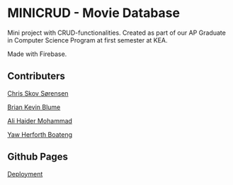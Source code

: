 # MINICRUD - Movie Database

Mini project with CRUD-functionalities. Created as part of our AP Graduate in Computer Science Program at first semester at KEA.

Made with Firebase.

## Contributers

[Chris Skov Sørensen](https://github.com/AeselCSS)

[Brian Kevin Blume](https://github.com/Forkeh)

[Ali Haider Mohammad](https://github.com/AliHMohammad)

[Yaw Herforth Boateng](https://github.com/YawHB)


## Github Pages

[Deployment](https://aeselcss.github.io/miniCrud/)
